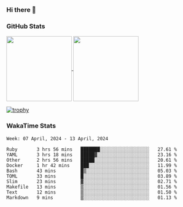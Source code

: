 ### Hi there 👋

### GitHub Stats

<a href="https://github.com/anuraghazra/github-readme-stats">
  <img align="center" height="170px" src="https://github-readme-stats.vercel.app/api/top-langs/?username=tksfjt1024&layout=compact&count_private=true&show_icons=true&show_icons=true&theme=graywhite" />
</a>
<a href="https://github.com/anuraghazra/github-readme-stats">
  <img align="center" height="170px" src="https://github-readme-stats.vercel.app/api?username=tksfjt1024&count_private=true&show_icons=true&show_icons=true&theme=graywhite" />
</a>

[![trophy](https://github-profile-trophy.vercel.app/?username=tksfjt1024)](https://github.com/ryo-ma/github-profile-trophy)

### WakaTime Stats

<!--START_SECTION:waka-->
```text
Week: 07 April, 2024 - 13 April, 2024

Ruby       3 hrs 56 mins   ███████░░░░░░░░░░░░░░░░░░   27.61 % 
YAML       3 hrs 18 mins   █████▓░░░░░░░░░░░░░░░░░░░   23.16 % 
Other      2 hrs 56 mins   █████░░░░░░░░░░░░░░░░░░░░   20.61 % 
Docker     1 hr 42 mins    ███░░░░░░░░░░░░░░░░░░░░░░   11.99 % 
Bash       43 mins         █▒░░░░░░░░░░░░░░░░░░░░░░░   05.03 % 
TOML       33 mins         █░░░░░░░░░░░░░░░░░░░░░░░░   03.89 % 
Slim       23 mins         ▓░░░░░░░░░░░░░░░░░░░░░░░░   02.71 % 
Makefile   13 mins         ▒░░░░░░░░░░░░░░░░░░░░░░░░   01.56 % 
Text       12 mins         ▒░░░░░░░░░░░░░░░░░░░░░░░░   01.50 % 
Markdown   9 mins          ▒░░░░░░░░░░░░░░░░░░░░░░░░   01.13 % 
```
<!--END_SECTION:waka-->

